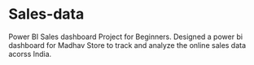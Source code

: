 # Sales-data
Power BI Sales dashboard Project for Beginners.
Designed a power bi dashboard for Madhav Store to track and analyze the online sales data acorss India.

